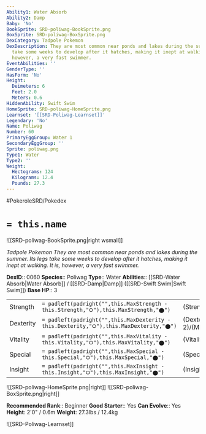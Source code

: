 ```yaml
---
Ability1: Water Absorb
Ability2: Damp
Baby: 'No'
BookSprite: SRD-poliwag-BookSprite.png
BoxSprite: SRD-poliwag-BoxSprite.png
DexCategory: Tadpole Pokemon
DexDescription: They are most common near ponds and lakes during the summer. Its legs
  take some weeks to develop after it hatches, making it inept at walking. It is,
  however, a very fast swimmer.
EventAbilities: ''
GenderType: ''
HasForm: 'No'
Height:
  Deimeters: 6
  Feet: 2.0
  Meters: 0.6
HiddenAbility: Swift Swim
HomeSprite: SRD-poliwag-HomeSprite.png
Learnset: '[[SRD-Poliwag-Learnset]]'
Legendary: 'No'
Name: Poliwag
Number: 60
PrimaryEggGroup: Water 1
SecondaryEggGroup: ''
Sprite: poliwag.png
Type1: Water
Type2: ''
Weight:
  Hectograms: 124
  Kilograms: 12.4
  Pounds: 27.3
---
```


#PokeroleSRD/Pokedex

# `= this.name`

![[SRD-poliwag-BookSprite.png|right wsmall]]

*Tadpole Pokemon*
*They are most common near ponds and lakes during the summer. Its legs take some weeks to develop after it hatches, making it inept at walking. It is, however, a very fast swimmer.*

**DexID**:: 0060
**Species**:: Poliwag
**Type**:: Water
**Abilities**:: [[SRD-Water Absorb|Water Absorb]] / [[SRD-Damp|Damp]] ([[SRD-Swift Swim|Swift Swim]])
**Base HP**:: 3

|           |                                                                                        |                                          |
| --------- | -------------------------------------------------------------------------------------- | ---------------------------------------- |
| Strength  | `= padleft(padright("",this.MaxStrength - this.Strength,"⭘"),this.MaxStrength,"⬤")`    | (Strength::2)/(MaxStrength::4)   |
| Dexterity | `= padleft(padright("",this.MaxDexterity - this.Dexterity,"⭘"),this.MaxDexterity,"⬤")` | (Dexterity:: 2)/(MaxDexterity::5) |
| Vitality  | `= padleft(padright("",this.MaxVitality - this.Vitality,"⭘"),this.MaxVitality,"⬤")`    | (Vitality::1)/(MaxVitality::3)   |
| Special   | `= padleft(padright("",this.MaxSpecial - this.Special,"⭘"),this.MaxSpecial,"⬤")`       | (Special::1)/(MaxSpecial::3)     |
| Insight   | `= padleft(padright("",this.MaxInsight - this.Insight,"⭘"),this.MaxInsight,"⬤")`       | (Insight::1)/(MaxInsight::3)     |

![[SRD-poliwag-HomeSprite.png|right]]
![[SRD-poliwag-BoxSprite.png|right]]

**Recommended Rank**:: Beginner
**Good Starter**:: Yes
**Can Evolve**:: Yes
**Height**: 2'0" / 0.6m
**Weight**: 27.3lbs / 12.4kg

![[SRD-Poliwag-Learnset]]